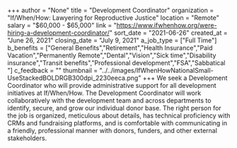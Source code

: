+++
author = "None"
title = "Development Coordinator"
organization = "If/When/How: Lawyering for Reproductive Justice"
location = "Remote"
salary = "$60,000 - $65,000"
link = "https://www.ifwhenhow.org/were-hiring-a-development-coordinator/"
sort_date = "2021-06-26"
created_at = "June 26, 2021"
closing_date = "July 9, 2021"
a_job_type = ["Full Time"]
b_benefits = ["General Benefits","Retirement","Health Insurance","Paid Vacation","Permanently Remote","Dental","Vision","Sick time","Disability insurance","Transit benefits","Professional development","FSA","Sabbatical "]
c_feedback = ""
thumbnail = "../../images/IfWhenHowNationalSmall-UseStackedBOLDRGB300dpi_2230eeca.png"
+++
We seek a Development Coordinator who will provide administrative support for all development initiatives at If/When/How. The Development Coordinator will work collaboratively with the development team and across departments to identify, secure, and grow our individual donor base. The right person for the job is organized, meticulous about details, has technical proficiency with CRMs and fundraising platforms, and is comfortable with communicating in a friendly, professional manner with donors, funders, and other external stakeholders.